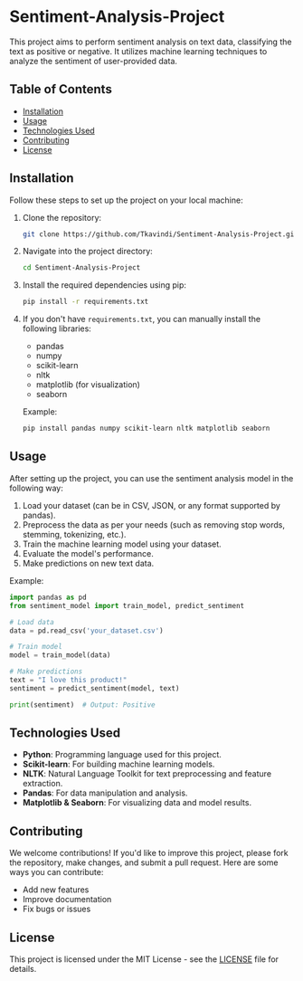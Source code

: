 # Sentiment-Analysis-Project

This project aims to perform sentiment analysis on text data, classifying the text as positive or negative. It utilizes machine learning techniques to analyze the sentiment of user-provided data.

## Table of Contents
- [Installation](#installation)
- [Usage](#usage)
- [Technologies Used](#technologies-used)
- [Contributing](#contributing)
- [License](#license)

## Installation

Follow these steps to set up the project on your local machine:

1. Clone the repository:
   ```bash
   git clone https://github.com/Tkavindi/Sentiment-Analysis-Project.git
   ```
   
2. Navigate into the project directory:
   ```bash
   cd Sentiment-Analysis-Project
   ```

3. Install the required dependencies using pip:
   ```bash
   pip install -r requirements.txt
   ```

4. If you don't have `requirements.txt`, you can manually install the following libraries:
   - pandas
   - numpy
   - scikit-learn
   - nltk
   - matplotlib (for visualization)
   - seaborn

   Example:
   ```bash
   pip install pandas numpy scikit-learn nltk matplotlib seaborn
   ```

## Usage

After setting up the project, you can use the sentiment analysis model in the following way:

1. Load your dataset (can be in CSV, JSON, or any format supported by pandas).
2. Preprocess the data as per your needs (such as removing stop words, stemming, tokenizing, etc.).
3. Train the machine learning model using your dataset.
4. Evaluate the model's performance.
5. Make predictions on new text data.

Example:
```python
import pandas as pd
from sentiment_model import train_model, predict_sentiment

# Load data
data = pd.read_csv('your_dataset.csv')

# Train model
model = train_model(data)

# Make predictions
text = "I love this product!"
sentiment = predict_sentiment(model, text)

print(sentiment)  # Output: Positive
```

## Technologies Used

- **Python**: Programming language used for this project.
- **Scikit-learn**: For building machine learning models.
- **NLTK**: Natural Language Toolkit for text preprocessing and feature extraction.
- **Pandas**: For data manipulation and analysis.
- **Matplotlib & Seaborn**: For visualizing data and model results.

## Contributing

We welcome contributions! If you'd like to improve this project, please fork the repository, make changes, and submit a pull request. Here are some ways you can contribute:
- Add new features
- Improve documentation
- Fix bugs or issues

## License

This project is licensed under the MIT License - see the [LICENSE](LICENSE) file for details.
